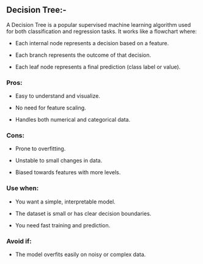 ## Decision Tree:- 

A Decision Tree is a popular supervised machine learning algorithm used for both classification and regression tasks. It works like a flowchart where:

- Each internal node represents a decision based on a feature.

- Each branch represents the outcome of that decision.

- Each leaf node represents a final prediction (class label or value).


### Pros:

- Easy to understand and visualize.

- No need for feature scaling.

- Handles both numerical and categorical data.

### Cons:

- Prone to overfitting.

- Unstable to small changes in data.

- Biased towards features with more levels.

### Use when:

- You want a simple, interpretable model.

- The dataset is small or has clear decision boundaries.

- You need fast training and prediction.

### Avoid if:

- The model overfits easily on noisy or complex data.